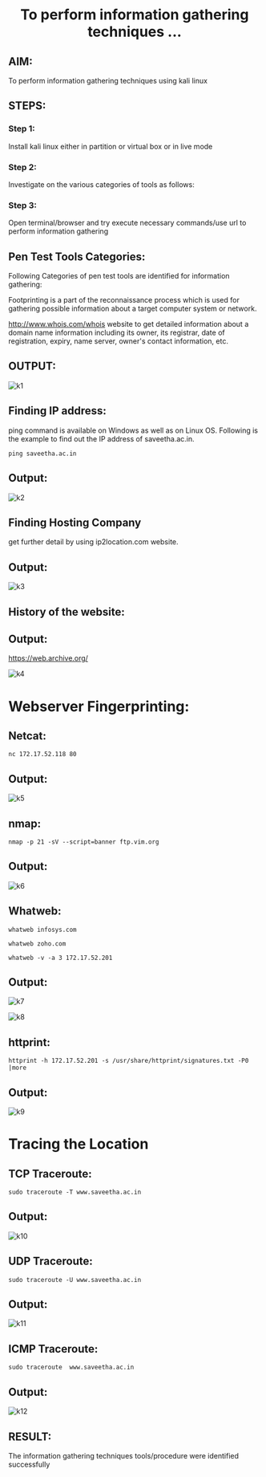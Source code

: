 # <p align="center">To perform information gathering techniques ...</p>


## AIM:

To perform information gathering techniques using kali linux 

## STEPS:

### Step 1:

Install kali linux either in partition or virtual box or in live mode

### Step 2:

Investigate on the various categories of tools as follows:

### Step 3:
Open terminal/browser and try execute necessary commands/use url to perform information gathering

## Pen Test Tools Categories:  

Following Categories of pen test tools are identified for information gathering:

Footprinting is a part of the reconnaissance process which is used for gathering possible information about a target computer system or network.

http://www.whois.com/whois website to get detailed information about a domain name information including its owner, its registrar, date of registration, expiry, name server, owner's contact information, etc.


## OUTPUT:

![k1](https://github.com/Vishwarathinam/InformationGathering/assets/95266350/814a55d7-34ec-460b-9e27-67c2ab142548)


## Finding IP address:
ping command is available on Windows as well as on Linux OS. Following is the example to find out the IP address of saveetha.ac.in.
```
ping saveetha.ac.in
```
## Output:
![k2](https://github.com/Vishwarathinam/InformationGathering/assets/95266350/6cd6bfcd-11d1-4a3b-b62e-6c7ca12b5353)



## Finding Hosting Company
get further detail by using ip2location.com website.
## Output:
![k3](https://github.com/Vishwarathinam/InformationGathering/assets/95266350/16b21faf-aa69-4f4d-a1e3-cdcd1b0b61bc)



## History of the website:
## Output:
https://web.archive.org/

![k4](https://github.com/Vishwarathinam/InformationGathering/assets/95266350/2a947a4e-f4b0-4d76-a14a-ea3260b4a1a4)



# Webserver Fingerprinting:

## Netcat:
```
nc 172.17.52.118 80
```
## Output:

![k5](https://github.com/Vishwarathinam/InformationGathering/assets/95266350/6c09329d-101c-4e8c-abed-97484e241c32)




## nmap:
```
nmap -p 21 -sV --script=banner ftp.vim.org
```
## Output:

![k6](https://github.com/Vishwarathinam/InformationGathering/assets/95266350/d8a54b98-5baa-4fe5-ae64-7503d5be2b39)


## Whatweb:
```
whatweb infosys.com
```
```
whatweb zoho.com
```
```
whatweb -v -a 3 172.17.52.201
```
## Output:
![k7](https://github.com/Vishwarathinam/InformationGathering/assets/95266350/9daf8959-78cf-424f-a128-88517717a735)

![k8](https://github.com/Vishwarathinam/InformationGathering/assets/95266350/87bf2269-9946-4c25-8714-1ef26f645c70)

## httprint:
```
httprint -h 172.17.52.201 -s /usr/share/httprint/signatures.txt -P0 |more
```
## Output:

![k9](https://github.com/Vishwarathinam/InformationGathering/assets/95266350/bac139bf-0ee1-453a-b02a-9e8793c36acc)



# Tracing the Location
## TCP Traceroute:
```
sudo traceroute -T www.saveetha.ac.in
```
## Output:

![k10](https://github.com/Vishwarathinam/InformationGathering/assets/95266350/bfda418e-77c9-4dcd-9842-3f99e1e9a34a)





## UDP Traceroute:
```
sudo traceroute -U www.saveetha.ac.in
```
## Output:

![k11](https://github.com/Vishwarathinam/InformationGathering/assets/95266350/b09ae2b4-6899-4507-8a24-dab55d3ae7b2)


## ICMP Traceroute:
```
sudo traceroute  www.saveetha.ac.in
```
## Output:
![k12](https://github.com/Vishwarathinam/InformationGathering/assets/95266350/4c393b7f-fdd0-4e7f-ad37-7b5daaf97db9)


## RESULT:
The information gathering techniques tools/procedure were  identified successfully
